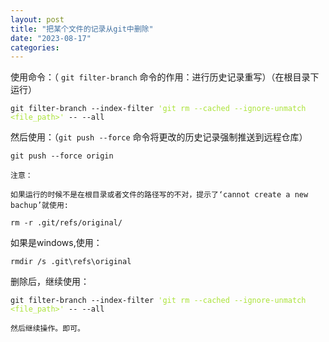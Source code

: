 ```yaml
---
layout: post
title: "把某个文件的记录从git中删除"
date: "2023-08-17"
categories: 
---
```

<p>使用命令：（ <code>git filter-branch</code> 命令的作用：进行历史记录重写）（在根目录下运行）</p>

<pre>
<code>git filter-branch --index-filter <span style="color:#abe338">&#39;git rm --cached --ignore-unmatch &lt;file_path&gt;&#39;</span> -- --all</code></pre>

<p>然后使用：（<code>git push --force</code> 命令将更改的历史记录强制推送到远程仓库）</p>

<pre>
<code>git push --force origin</code></pre>

<p><code>注意：</code></p>

<p><code>如果运行的时候不是在根目录或者文件的路径写的不对，提示了&lsquo;cannot create a new bachup&rsquo;就使用:</code></p>

<pre>
<code>rm -r .git/refs/original/</code></pre>

<p>如果是windows,使用：</p>

<pre>
<code>rmdir /s .git\refs\original</code></pre>

<p>删除后，继续使用：</p>

<pre>
<code>git filter-branch --index-filter <span style="color:#abe338">&#39;git rm --cached --ignore-unmatch &lt;file_path&gt;&#39;</span> -- --all</code></pre>

<p><code>然后继续操作。即可。</code></p>

<p>&nbsp;</p>

